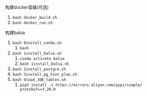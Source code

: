 构建docker容器(可选)
1. `bash docker_build.sh`
2. `bash docker_run.sh`

构建balsa
1. `bash 0install_conda.sh`
   1. `bash`
2. `bash 1install_balsa.sh`
   1. `conda activate balsa`
   2. `bash 1install_balsa.sh`
3. `bash 2install_postgre.sh`
4. `bash 3install_pg_hint_plan.sh`
5. `bash 4load_JOB_tables.sh`
   1. `pip3 install -i https://mirrors.aliyun.com/pypi/simple/ protobuf==3.20.0`